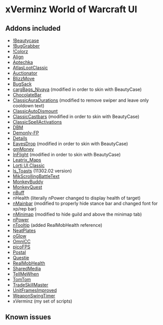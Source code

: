 # xVerminz World of Warcraft UI

## Addons included

- [!Beautycase](https://www.wowinterface.com/downloads/info19675-Beautycase.html)
- [!BugGrabber](https://www.wowinterface.com/downloads/info23141-BugGrabber.html)
- [!Colorz](https://github.com/lithammer/NeavUI/tree/master/Interface/AddOns/!Colorz)
- [Align](https://www.wowinterface.com/downloads/info6153-Align.html)
- [Aptechka](https://www.wowinterface.com/downloads/info25050-AptechkaClassic.html)
- [AtlasLootClassic](https://www.wowinterface.com/downloads/info25185-AtlasLootClassic.html)
- [Auctionator](https://www.wowinterface.com/downloads/info24958-AuctionatorClassicquickfix.html)
- [BlizzMove](https://www.wowinterface.com/downloads/info25092-BlizzMoveClassic.html)
- [BugSack](https://www.wowinterface.com/downloads/info5995-BugSack.html)
- [cargBags_Nivaya](https://www.wowinterface.com/downloads/info22329-cargBagsNivayaRealUIstandalone.html) (modified in order to skin with BeautyCase)
- [ChocolateBar](https://www.wowinterface.com/downloads/info12326-ChocolateBarBrokerDisplay.html)
- [ClassicAuraDurations](https://www.wowinterface.com/downloads/info25006-ClassicAuraDurations.html) (modified to remove swiper and leave only cooldown text)
- [ClassicAutoDismount](https://www.wowinterface.com/downloads/info25010-ClassicAutoDismount.html)
- [ClassicCastbars](https://www.wowinterface.com/downloads/info24925-ClassicCastbars.html) (modified in order to skin with BeautyCase)
- [ClassicSpellActivations](https://www.wowinterface.com/downloads/info25000-ClassicSpellActivations.html)
- [DBM](https://www.wowinterface.com/downloads/info24921-DeadlyBossMods-Classic.html)
- [Demonly-FP](https://www.wowinterface.com/downloads/info25273-DemonlysFlightMasterMap.html)
- [Details](https://www.wowinterface.com/downloads/info25068-DetailsDamageMeterClassic.html)
- [EavesDrop](https://www.curseforge.com/wow/addons/eavesdropclassic/files) (modified in order to skin with BeautyCase)
- [gmMoney](https://www.wowinterface.com/downloads/info16245-gMoney.html)
- [InFlight](https://www.wowinterface.com/downloads/info25202-InFlightClassic.html) (modified in order to skin with BeautyCase)
- [Leatrix_Maps](https://www.curseforge.com/wow/addons/leatrix-maps-classic)
- [Lorti UI Classic](https://github.com/Chordsy/Lorti-UI-Classic)
- [ls_Toasts](https://www.curseforge.com/wow/addons/ls-toasts/files) (11302.02 version)
- [MikScrollingBattleText](https://www.wowinterface.com/downloads/info24962-MikScrollingBattleTextClassicquickfix.html)
- [MonkeyBuddy](https://www.wowinterface.com/downloads/info25136-MonkeyBuddyClassic.html)
- [MonkeyQuest](https://www.wowinterface.com/downloads/info25137-MonkeyQuestClassic.html)
- [nBuff](https://github.com/L3n1n/NeavUI-Classic)
- nHealth (literally nPower changed to display health of target)
- [nMainbar](https://github.com/L3n1n/NeavUI-Classic) (modified to properly hide stance bar and changed font for xp/rep bar)
- [nMinimap](https://github.com/L3n1n/NeavUI-Classic) (modified to hide guild and above the minimap tab)
- [nPower](https://github.com/L3n1n/NeavUI-Classic)
- [nTooltip](https://github.com/L3n1n/NeavUI-Classic) (added RealMobHealth reference)
- [NeatPlates](https://www.curseforge.com/wow/addons/neatplates)
- [oGlow](https://www.wowinterface.com/downloads/info25098-oGlowClassic.html)
- [OmniCC](https://www.wowinterface.com/downloads/info24989-OmniCCClassic.html)
- [picoFPS](https://www.wowinterface.com/downloads/info10240-picoFPS.html)
- [Postal](https://www.wowinterface.com/downloads/info25366-Postal_Classic.html)
- [Questie](https://www.wowinterface.com/downloads/info24994-Questie.html)
- [RealMobHealth](https://www.wowinterface.com/downloads/info24924-RealMobHealth.html)
- [SharedMedia](https://www.curseforge.com/wow/addons/sharedmedia)
- [TellMeWhen](https://www.wowinterface.com/downloads/info25152-TellMeWhenClassic.html)
- [TomTom](https://www.wowinterface.com/downloads/info7032-TomTom.html)
- [TradeSkillMaster](https://www.tradeskillmaster.com/)
- [UnitFramesImproved](https://www.wowisclassic.com/en/addons/unitframesimproved/)
- [WeaponSwingTimer](https://www.wowinterface.com/downloads/info25004-WeaponSwingTimer.html)
- xVerminz (my set of scripts)

## Known issues


